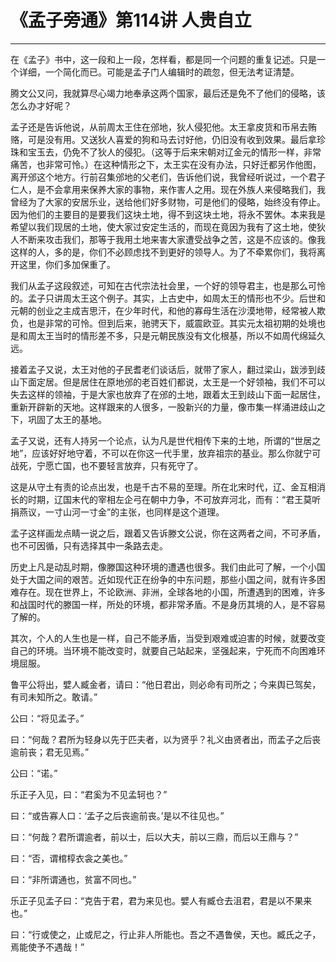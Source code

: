 # 《孟子旁通》第114讲 人贵自立

------

在《孟子》书中，这一段和上一段，怎样看，都是同一个问题的重复记述。只是一个详细，一个简化而已。可能是孟子门人编辑时的疏忽，但无法考证清楚。

腾文公又问，我就算尽心竭力地奉承这两个国家，最后还是免不了他们的侵略，该怎么办才好呢？

孟子还是告诉他说，从前周太王住在邠地，狄人侵犯他。太王拿皮货和币帛去贿赂，可是没有用。又送狄人喜爱的狗和马去讨好他，仍旧没有收到效果。最后拿珍珠和宝玉去，仍免不了狄人的侵犯。（这等于后来宋朝对辽金元的情形一样，非常痛苦，也非常可怜。）在这种情形之下，太王实在没有办法，只好迁都另作他图，离开邠这个地方。行前召集邠地的父老们，告诉他们说，我曾经听说过，一个君子仁人，是不会拿用来保养大家的事物，来作害人之用。现在外族人来侵略我们，我曾经为了大家的安居乐业，送给他们好多财物，可是他们的侵略，始终没有停止。因为他们的主要目的是要我们这块土地，得不到这块土地，将永不罢休。本来我是希望以我们现居的土地，使大家过安定生活的，而现在竟因为我有了这土地，使狄人不断来攻击我们，那等于我用土地来害大家遭受战争之苦，这是不应该的。像我这样的人，多的是，你们不必顾虑找不到更好的领导人。为了不牵累你们，我将离开这里，你们多加保重了。

我们从孟子这段叙述，可知在古代宗法社会里，一个好的领导君主，也是那么可怜的。孟子只讲周太王这个例子。其实，上古史中，如周太王的情形也不少。后世和元朝的创业之主成吉思汗，在少年时代，和他的寡母生活在沙漠地带，经常被人欺负，也是非常的可怜。但到后来，驰骋天下，威震欧亚。其实元太祖初期的处境也是和周太王当时的情形差不多，只是元朝民族没有文化根基，所以不如周代绵延久远。

接着孟子又说，太王对他的子民耆老们谈话后，就带了家人，翻过梁山，跋涉到歧山下面定居。但是居住在原地邠的老百姓们都说，太王是一个好领袖，我们不可以失去这样的领袖，于是大家也放弃了在邠的土地，跟着太王到歧山下面一起居住，重新开辟新的天地。这样跟来的人很多，一股新兴的力量，像市集一样涌进歧山之下，巩固了太王的基地。

孟子又说，还有人持另一个论点，认为凡是世代相传下来的土地，所谓的“世居之地”，应该好好地守着，不可以在你这一代手里，放弃祖宗的基业。那么你就宁可战死，宁愿亡国，也不要轻言放弃，只有死守了。

这是从守土有责的论点出发，也是千古不易的至理。所在北宋时代，辽、金互相消长的时期，辽国末代的宰相左企弓在朝中力争，不可放弃河北，而有：“君王莫听捐燕议，一寸山河一寸金”的主张，也同样是这个道理。

孟子这样画龙点睛一说之后，跟着又告诉滕文公说，你在这两者之间，不可矛盾，也不可因循，只有选择其中一条路去走。

历史上凡是动乱时期，像滕国这种环境的遭遇也很多。我们由此可了解，一个小国处于大国之间的艰苦。近如现代正在纷争的中东问题，那些小国之间，就有许多困难存在。现在世界上，不论欧洲、非洲，全球各地的小国，所遭遇到的困难，许多和战国时代的滕国一样，所处的环境，都非常矛盾。不是身历其境的人，是不容易了解的。

其次，个人的人生也是一样，自己不能矛盾，当受到艰难或迫害的时候，就要改变自己的环境。当环境不能改变时，就要自己站起来，坚强起来，宁死而不向困难环境屈服。

鲁平公将出，嬖人臧金者，请曰：“他日君出，则必命有司所之；今来舆已驾矣，有司未知所之。敢请。”

公曰：“将见孟子。”

曰：“何哉？君所为轻身以先于匹夫者，以为贤乎？礼义由贤者出，而孟子之后丧逾前丧；君无见焉。”

公曰：“诺。”

乐正子入见，曰：“君奚为不见孟轲也？”

曰：“或告寡人口：‘孟子之后丧逾前丧。’是以不往见也。”

曰：“何哉？君所谓逾者，前以士，后以大夫，前以三鼎，而后以王鼎与？”

曰：“否，谓棺椁衣衾之美也。”

曰：“非所谓通也，贫富不同也。”

乐正子见孟子曰：“克告于君，君为来见也。嬖人有臧仓去沮君，君是以不果来也。”

曰：“行或使之，止或尼之，行止非人所能也。吾之不遇鲁侯，天也。臧氏之子，焉能使予不遇哉！”

